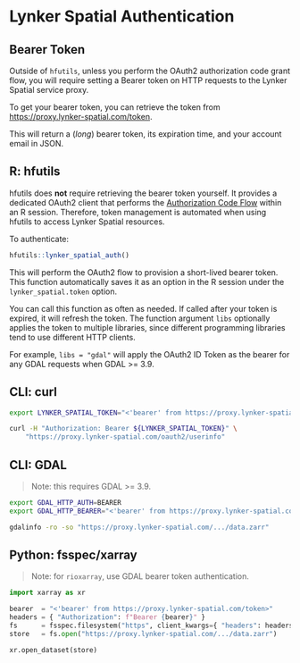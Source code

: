 # Lynker Spatial Authentication

## Bearer Token

Outside of `hfutils`, unless you perform the OAuth2 authorization code grant flow,
you will require setting a Bearer token on HTTP requests to the Lynker Spatial service proxy.

To get your bearer token, you can retrieve the token from https://proxy.lynker-spatial.com/token.

This will return a (*long*) bearer token, its expiration time, and your account email in JSON.

## R: hfutils

hfutils does **not** require retrieving the bearer token yourself. It provides a dedicated
OAuth2 client that performs the [Authorization Code Flow](https://auth0.com/docs/get-started/authentication-and-authorization-flow/authorization-code-flow) within an R session. Therefore,
token management is automated when using hfutils to access Lynker Spatial resources.

To authenticate:

```r
hfutils::lynker_spatial_auth()
```

This will perform the OAuth2 flow to provision a short-lived bearer
token. This function automatically saves it as an option in the R session
under the `lynker_spatial.token` option.

You can call this function as often as needed. If called after your token
is expired, it will refresh the token. The function argument `libs` optionally
applies the token to multiple libraries, since different programming libraries
tend to use different HTTP clients.

For example, `libs = "gdal"` will apply
the OAuth2 ID Token as the bearer for any GDAL requests when GDAL >= 3.9.

## CLI: curl

```sh
export LYNKER_SPATIAL_TOKEN="<'bearer' from https://proxy.lynker-spatial.com/token>"

curl -H "Authorization: Bearer ${LYNKER_SPATIAL_TOKEN}" \
    "https://proxy.lynker-spatial.com/oauth2/userinfo"
```

## CLI: GDAL

> Note: this requires GDAL >= 3.9.

```sh
export GDAL_HTTP_AUTH=BEARER
export GDAL_HTTP_BEARER="<'bearer' from https://proxy.lynker-spatial.com/token>"

gdalinfo -ro -so "https://proxy.lynker-spatial.com/.../data.zarr"
```

## Python: fsspec/xarray

> Note: for `rioxarray`, use GDAL bearer token authentication.

```python
import xarray as xr

bearer  = "<'bearer' from https://proxy.lynker-spatial.com/token>"
headers = { "Authorization": f"Bearer {bearer}" }
fs      = fsspec.filesystem("https", client_kwargs={ "headers": headers })
store   = fs.open("https://proxy.lynker-spatial.com/.../data.zarr")

xr.open_dataset(store)
```
